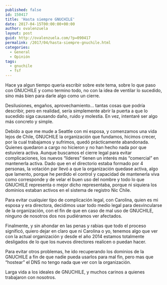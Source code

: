 ```yaml
---
published: false
id: 150417
title: 'Hasta siempre GNUCHILE'
date: 2017-04-15T00:00:00+00:00
author: ovalenzuela
layout: post
guid: http://ovalenzuela.com/?p=090417
permalink: /2017/04/hasta-siempre-gnuchile.html
categories:
  - General
  - Opinión
tags:
  - gnuchile
  - fsf
---
```


Hace ya algun tiempo queria escribir sobre este tema, sobre lo que paso con GNUCHILE y como termino todo, no con la idea de ventilar lo sucedido, sino más bien para darle algo como un cierre.

Desilusiones, engaños, aprovechamiento... tantas cosas que podría describir, pero en realidad, sería simplemente abrir la puerta a que lo sucedido siga causando daño, ruido y molestia. En vez, intentaré ser algo más concreto y simple.

Debido a que me mude a Seattle con mi esposa, y comenzamos una vida lejos de Chile, GNUCHILE la organización que fundamos, hicimos crecer, por la cual trabajamos y sufrimos, quedó prácticamente abandonada. Quienes quedaron a cargo no hicieron y no han hecho nada por que estuviera activa. Aunque buscamos el cierre legal para evitar complicaciones, los nuevos “líderes” tienen un interés más “comercial” en mantenerla activa. Dado que en el directorio estaba formado por 4 personas, la votación par llevó a que la organización quedase activa, algo que lamento, porque he perdido el control y capacidad de mantenerla viva como corresponde y de velar el buen uso del nombre y todo lo que GNUCHILE representa o mejor dicho representaba, porque ni siquiera los dominios estaban activos en el sistema de registro Nic Chile.

Para evitar cualquier tipo de complicación legal, con Carolina, quien es mi esposa y era directora, decidimos usar todo medio legal para desvincularse de la organización, con el fin de que en caso de mal uso de GNUCHILE, ninguno de nosotros dos nos pudiéramos ver afectados.

Finalmente, y sin ahondar en las penas y rabias que todo el proceso significó, quiero dejar en claro que ni Carolina o yo, tenemos algo que ver con la actual organización y desde el año 2014 estamos totalmente desligados de lo que los nuevos directores realicen o puedan hacer.

Para evitar otros problemas, he ido recuperando los dominios de la GNUCHILE a fin de que nadie pueda usarlos para mal fin, pero mas que “hostear” el DNS no tengo nada que ver con la organización.

Larga vida a los ideales de GNUCHILE, y muchos carinos a quienes trabajaron con nosotros.

